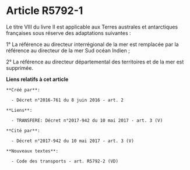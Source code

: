 # Article R5792-1

Le  titre VIII du livre II est applicable aux Terres australes et  antarctiques françaises sous réserve des adaptations
suivantes : 

1° La référence au directeur interrégional de la mer est remplacée par la référence au directeur de la mer Sud océan
Indien ; 

2° La référence au directeur départemental des territoires et de la mer est supprimée.

**Liens relatifs à cet article**

	**Créé par**:

	  - Décret n°2016-761 du 8 juin 2016 - art. 2

	**Liens**:

	  - TRANSFERE: Décret n°2017-942 du 10 mai 2017 - art. 3 (V)

	**Cité par**:

	  - Décret n°2017-942 du 10 mai 2017 - art. 3 (V)

	**Nouveaux textes**:

	  - Code des transports - art. R5792-2 (VD)
